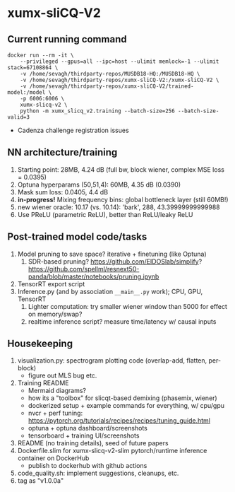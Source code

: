 # xumx-sliCQ-V2

## Current running command

```
docker run --rm -it \
    --privileged --gpus=all --ipc=host --ulimit memlock=-1 --ulimit stack=67108864 \
    -v /home/sevagh/thirdparty-repos/MUSDB18-HQ:/MUSDB18-HQ \
    -v /home/sevagh/thirdparty-repos/xumx-sliCQ-V2:/xumx-sliCQ-V2 \
    -v /home/sevagh/thirdparty-repos/xumx-sliCQ-V2/trained-model:/model \
    -p 6006:6006 \
    xumx-slicq-v2 \
    python -m xumx_slicq_v2.training --batch-size=256 --batch-size-valid=3
```

* Cadenza challenge registration issues

## NN architecture/training

1. Starting point: 28MB, 4.24 dB (full bw, block wiener, complex MSE loss = 0.0395)
1. Optuna hyperparams (50,51,4): 60MB, 4.35 dB (0.0390)
1. Mask sum loss: 0.0405, 4.4 dB
1. **in-progress!** Mixing frequency bins: global bottleneck layer (still 60MB!)
1. new wiener oracle: 10.17 (vs. 10.14): 'bark', 288, 43.39999999999988
1. Use PReLU (parametric ReLU), better than ReLU/leaky ReLU

## Post-trained model code/tasks

1. Model pruning to save space? iterative + finetuning (like Optuna)
    1. SDR-based pruning? <https://github.com/EIDOSlab/simplify>?
        <https://github.com/spellml/resnext50-panda/blob/master/notebooks/pruning.ipynb>
1. TensorRT export script
1. Inference.py (and by association `__main__.py` work); CPU, GPU, TensorRT
    1. Lighter computation: try smaller wiener window than 5000 for effect on memory/swap?
    1. realtime inference script? measure time/latency w/ causal inputs

## Housekeeping

1. visualization.py: spectrogram plotting code (overlap-add, flatten, per-block)
    * figure out MLS bug etc.
1. Training README
    * Mermaid diagrams?
    * how its a "toolbox" for slicqt-based demixing (phasemix, wiener)
    * dockerized setup + example commands for everything, w/ cpu/gpu
    * nvcr + perf tuning: <https://pytorch.org/tutorials/recipes/recipes/tuning_guide.html>
    * optuna + optuna dashboard/screenshots
    * tensorboard + training UI/screenshots
1. README (no training details), seed of future papers
1. Dockerfile.slim for xumx-slicq-v2-slim pytorch/runtime inference container on DockerHub
    * publish to dockerhub with github actions
1. code_quality.sh: implement suggestions, cleanups, etc.
1. tag as "v1.0.0a"
